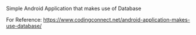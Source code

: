 Simple Android Application that makes use of Database

For Reference:
https://www.codingconnect.net/android-application-makes-use-database/
